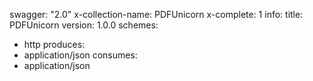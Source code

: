 swagger: "2.0"
x-collection-name: PDFUnicorn
x-complete: 1
info:
  title: PDFUnicorn
  version: 1.0.0
schemes:
- http
produces:
- application/json
consumes:
- application/json